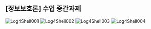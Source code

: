 ## [정보보호론] 수업 중간과제
![Log4Shell001](https://user-images.githubusercontent.com/52689953/179958102-51d0cbf5-192d-4463-8fcd-b4747a51ff9c.png)
![Log4Shell002](https://user-images.githubusercontent.com/52689953/179958108-32da4a30-82c6-40d7-8caa-289405a27ec2.png)
![Log4Shell003](https://user-images.githubusercontent.com/52689953/179958110-d75b6d1c-c9ad-48dd-9687-77a471d6827a.png)
![Log4Shell004](https://user-images.githubusercontent.com/52689953/179958113-62c38f35-cf32-4269-8652-fa1f325e3ec4.png)
